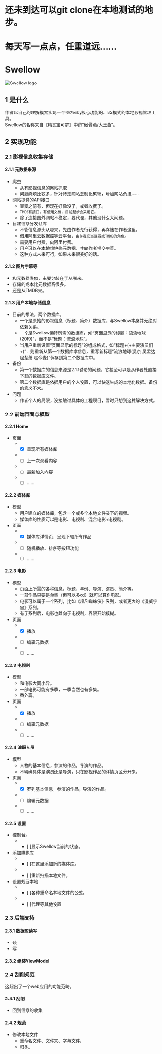 # 还未到达可以git clone在本地测试的地步。
# 每天写一点点，任重道远……  
# Swellow
![Swellow logo](https://github.com/junerain123/wwwroot/blob/master/README%E7%94%A8%E5%9B%BE/Swellow/logoName.png?raw=true)
## 1 是什么
作者以自己的理解摸索实现一个`模仿emby`核心功能的、BS模式的本地影视管理工具。  
Swellow的名称来自《精灵宝可梦》中的“傲骨燕/大王燕”。
## 2 实现功能
### 2.1 影视信息收集存储
#### 2.1.1 元数据来源
* 爬虫
    *  从有影视信息的网站抓取
    *  问题麻烦比较多，针对特定网站定制化繁琐，增加网站负担……
* 网站提供的API接口
    *  豆瓣之前有，但现在好像没了，或者收费了。
    *  `TMDB有接口，有使用文档，目前起步会采用它。`
    *  除了连接国外网站不稳定，要代理，其他没什么大问题。
* 自建信息分发仓库
    *  不管信息源头从哪来，先由作者先行获得，再存储在作者这里。
    *  借用阿里云数据库等云平台，`由作者充当豆瓣或TMDB的角色`。
    *  需要用户付费，向阿里付费。
    *  用户可以在本地维护修元数据，并向作者提交完善。
    *  这种方式未来可行，如果未来很美好的话。

#### 2.1.2 图片字幕等
* 和元数据类似，主要分歧在于从哪来。
* 存储的成本比元数据高很多。
* 还是从TMDB来。

#### 2.1.3 用户本地存储信息
* 目前的想法，两个数据库。
    *  一个是原始的影视信息（标题、简介）数据库，与Swellow本身并无绝对依赖关系。
    *  一个是Swellow运转所需的数据库，如“页面显示的标题：流浪地球(2019)”，而不是“标题：流浪地球”。
    *  当用户重新设置“页面显示的标题”的组成格式，如“标题+(+主要演员们+)”，则重新从第一个数据库拿信息，重写新标题“流浪地球(吴京 吴孟达 屈楚萧 赵今麦)”保存到第二个数据库中。
* 备份
    *  第一个数据库的信息来源是2.1.1讨论的问题，它甚至可以是从作者处直接下载的数据库文件。
    *  第二个数据库是依据用户的个人设置，可以快速生成的本地化数据。备份的意义不大。
* 问题
    *  作者个人的局限，没接触过具体的工程项目，暂时只想到这种解决方式。

### 2.2 前端页面与模型

#### 2.2.1 Home
* 页面
    *  - [x] 呈现所有媒体库  
    *  - [ ] 上一次观看内容  
    *  - [ ] 最新加入内容  
    *  - [ ] ……  

#### 2.2.2 媒体库
* 模型
    *  用户建立的媒体库，包含一个或多个本地文件夹下的视频。
    *  媒体库的性质可以是电影、电视剧、混合电影+电视剧。
* 页面
    *  - [x] 媒体库详情页，呈现下辖所有作品  
    *  - [ ] 随机播放、排序等按钮功能  
    *  - [ ] ……  

#### 2.2.3 电影
* 模型
    *  页面上所需的各种信息，标题、年份、导演、演员、简介等。
    *  一部作品只要是单集（但可以多cd）就可以算作电影。
    *  电影可以属于一个系列，比如《超凡蜘蛛侠》系列，或者更大的《漫威宇宙》系列。
    *  有了系列后，电影也趋向于电视剧，界限开始模糊。
* 页面
    *  - [x] 播放  
    *  - [ ] 编辑元数据  
    *  - [ ] ……  

#### 2.2.3 电视剧
* 模型
    *  和电影大同小异。
    *  一部电影可能有多季，一季当然也有多集。
    *  番外篇。
* 页面
    *  - [x] 播放  
    *  - [ ] 编辑元数据  
    *  - [ ] ……  

#### 2.2.4 演职人员
* 模型
    *  人物的基本信息，参演的作品，导演的作品。
    *  不明确具体是演员还是导演，只在影视作品的详情页区分开来。
* 页面
    *  - [x] 罗列基本信息，参演的作品，导演的作品。  
    *  - [ ] 编辑元数据  
    *  - [ ] ……  

#### 2.2.5 设置
* 控制台。
    *  - [ ]显示Swellow当前的状态。
* 添加媒体库
    *  - [ ]在这里添加新的媒体库。
    *  - [ ]重新扫描本地文件。
* 设置规范本地
    *  - [ ]各种重命名本地文件的公式。
    *  - [ ]代理等其他设置

### 2.3 后端支持

#### 2.3.1 数据库读写
* 读
* 写

#### 2.3.2 组装ViewModel


### 2.4 刮削规范
这超出了一个web应用的功能范畴。

#### 2.4.1 刮削
* 回到信息的收集

#### 2.4.2 规范
* 修改本地文件
    *  重命名文件、文件夹、字幕文件。
    *  归类。

